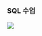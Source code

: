 ### SQL 수업
<img src="https://img.shields.io/badge/MySQL-3178C6?style=flat&logo=TypeScript&logoColor=white"/>
